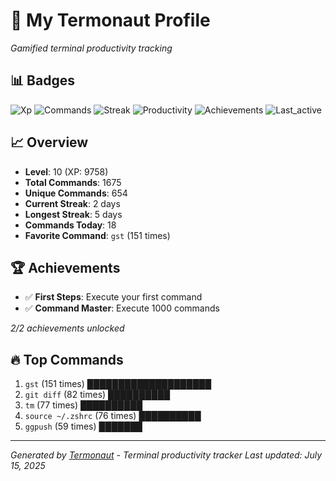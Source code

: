 # 🚀 My Termonaut Profile

*Gamified terminal productivity tracking*

## 📊 Badges

![Xp](https://img.shields.io/badge/XP-Level+10+%289758%2F12100%29-blue?style=flat-square&logo=terminal&logoColor=white) ![Commands](https://img.shields.io/badge/Commands-1675-blue?style=flat-square&logo=terminal&logoColor=white) ![Streak](https://img.shields.io/badge/Streak-2+days-red?style=flat-square&logo=terminal&logoColor=white) ![Productivity](https://img.shields.io/badge/Productivity-80.0%25-green?style=flat-square&logo=terminal&logoColor=white) ![Achievements](https://img.shields.io/badge/Achievements-5%2F10-blue?style=flat-square&logo=terminal&logoColor=white) ![Last_active](https://img.shields.io/badge/Last+Active-2h+ago-green?style=flat-square&logo=terminal&logoColor=white) 

## 📈 Overview

- **Level**: 10 (XP: 9758)
- **Total Commands**: 1675
- **Unique Commands**: 654
- **Current Streak**: 2 days
- **Longest Streak**: 5 days
- **Commands Today**: 18
- **Favorite Command**: `gst` (151 times)

## 🏆 Achievements

- ✅ **First Steps**: Execute your first command
- ✅ **Command Master**: Execute 1000 commands

*2/2 achievements unlocked*

## 🔥 Top Commands

1. `gst` (151 times) ████████████████████
2. `git diff` (82 times) ██████████
3. `tm` (77 times) ██████████
4. `source ~/.zshrc` (76 times) ██████████
5. `ggpush` (59 times) ███████

---

*Generated by [Termonaut](https://github.com/oiahoon/termonaut) - Terminal productivity tracker*
*Last updated: July 15, 2025*
